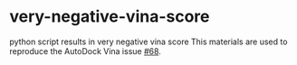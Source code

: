 # very-negative-vina-score
python script results in very negative vina score
This materials are used to reproduce the AutoDock Vina issue <a href="https://github.com/ccsb-scripps/AutoDock-Vina/issues/68">#68</a>.
